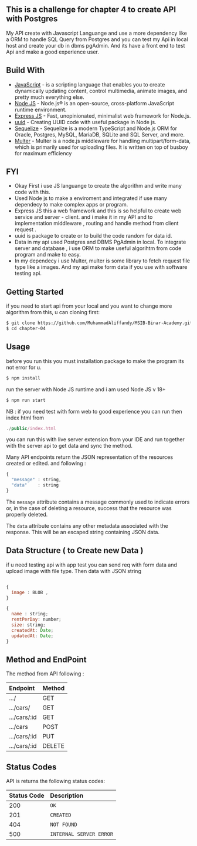 ## This is a challenge for chapter 4 to create API with Postgres 
My API create with Javascript Languange and use a more dependency like a ORM to handle SQL Query from Postgres and you can test my Api in local host and create your db in dbms pgAdmin. And its have a front end to test Api and make a good experience user.

## Build With
- [JavaScript](https://www.javascript.com/) - is a scripting language that enables you to create dynamically updating content, control multimedia, animate      images, and pretty much everything else.
- [Node JS](https://nodejs.org/en) - Node.js® is an open-source, cross-platform JavaScript runtime environment.
- [Express JS](https://expressjs.com/) - Fast, unopinionated, minimalist web framework for Node.js.
- [uuid](https://www.npmjs.com/package/uuid) - Creating UUID code with useful package in Node js.
- [Sequelize](https://sequelize.org) - Sequelize is a modern TypeScript and Node.js ORM for Oracle, Postgres, MySQL, MariaDB, SQLite and SQL Server, and more.
- [Multer](https://www.npmjs.com/package/multer) - Multer is a node.js middleware for handling multipart/form-data, which is primarily used for uploading files. It is written on top of busboy for maximum efficiency


## FYI 

- Okay First i use JS languange to create the algorithm and write many code with this.
- Used Node js to make a enviroment and integrated if use many dependecy to make complex apps or program.
- Express JS this a web framework and this is so helpful to create web service and server - client. and i make it in my API and to implementation middleware , routing and handle method from client request .
- uuid is package to create or to build the code random for data id.
- Data in my api used Postgres and DBMS PgAdmin in local. To integrate server and database , i use ORM to make useful algorihtm from code program and make to easy.
- In my dependecy i use Multer, multer is some library to fetch request file type like a images. And my api make form data if you use with software testing api.

## Getting Started

if you need to start api from your local and you want to change more algorithm from this, u can cloning first:

```sh
$ git clone https://github.com/MuhammadAliffandy/MSIB-Binar-Academy.git
$ cd chapter-04
```

## Usage

before you run this you must installation package to make the program its not error for u.

```sh
$ npm install
```

run the server with Node JS runtime and i am used Node JS v 18+

```sh
$ npm run start
```
NB : if you need test with form web to good experience you can run then index html from 
```javascript
./public/index.html
```
you can run this with live server extension from your IDE and run together with the server api to get data and sync the method.

Many API endpoints return the JSON representation of the resources created or edited. and following : 
```javascript
{
  "message" : string,
  "data"    : string
}
```
The `message` attribute contains a message commonly used to indicate errors or, in the case of deleting a resource, success that the resource was properly deleted.

The `data` attribute contains any other metadata associated with the response. This will be an escaped string containing JSON data.

## Data Structure ( to Create new Data )

if u need testing api with app test you can send req with form data and upload image with file type. Then data with JSON string

```javascript

{
  image : BLOB ,
}

{
  name : string;
  rentPerDay: number;
  size: string;
  createdAt: Date;
  updatedAt: Date;
}
```

## Method and EndPoint

The method from API following :

| Endpoint | Method | 
| :--- | :--- |
| .../| GET |
| .../cars/ | GET |
| .../cars/:id | GET |
| .../cars | POST |
| .../cars/:id | PUT |
| .../cars/:id | DELETE |

## Status Codes

API is returns the following status codes:

| Status Code | Description |
| :--- | :--- |
| 200 | `OK` |
| 201 | `CREATED` |
| 404 | `NOT FOUND` |
| 500 | `INTERNAL SERVER ERROR` |

